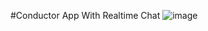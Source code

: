 #Conductor App With Realtime Chat
![image](https://github.com/user-attachments/assets/3fb2dc34-570f-46c1-88d6-3712db86cef6)
